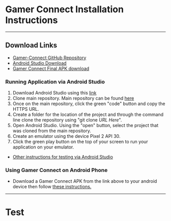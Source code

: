 # Gamer Connect Installation Instructions
***
## Download Links
* [Gamer-Connect GitHub Repository](https://github.com/Gamer-Connect/GamerConnect/tree/main)
* [Android Studio Download](https://developer.android.com/studio/)
* [Gamer Connect Final APK download](https://drive.google.com/drive/folders/1maQCU7OV3gJwCFh3ZV44jWmql81esELl?usp=sharing)

### Running Application via Android Studio
1. Download Android Studio using this [link](https://developer.android.com/studio/)
2. Clone main repository. Main repository can be found [here](https://github.com/Gamer-Connect/GamerConnect/tree/main)
3. Once on the main repository, click the green "code" button and copy the HTTPS URL.
4. Create a folder for the location of the project and through the command line clone the repository using "git clone *URL Here*".
5. Open Android Studio. Using the "open" button, select the project that was cloned from the main repository.
6. Create an emulator using the device Pixel 2 API 30.
7. Click the green play button on the top of your screen to run your application on your emulator.
* [Other instructions for testing via Android Studio](https://learn.microsoft.com/en-us/windows/android/emulator#install-android-emulator-with-visual-studio) 

### Using Gamer Connect on Android Phone
* Download a Gamer Connect APK from the link above to your android device then follow [these instructions.](https://youtu.be/N0M4XGkpCn4)
***

# Test
